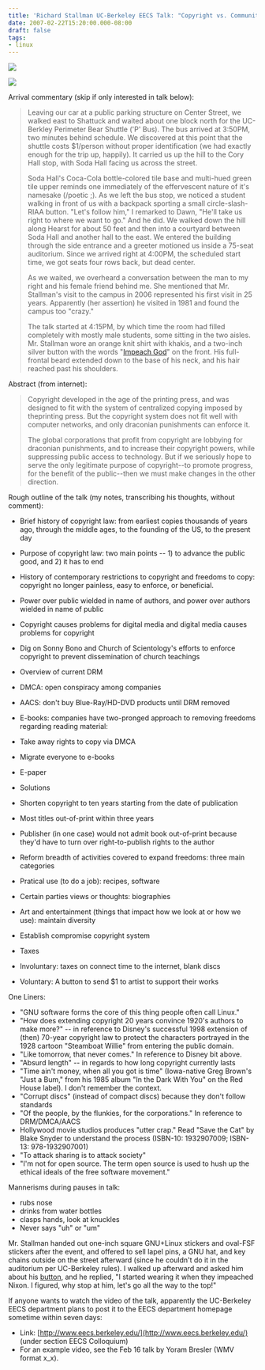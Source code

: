 ```yaml
---
title: 'Richard Stallman UC-Berkeley EECS Talk: "Copyright vs. Community in the Age of Computer Networks"'
date: 2007-02-22T15:20:00.000-08:00
draft: false
tags: 
- linux
---
```


[![](http://bp0.blogger.com/_xmqk7LpXiyY/Rd64J4Bl2HI/AAAAAAAAAC0/ez0TAeNPdbY/s320/stallman.jpg)](http://bp0.blogger.com/_xmqk7LpXiyY/Rd64J4Bl2HI/AAAAAAAAAC0/ez0TAeNPdbY/s1600-h/stallman.jpg)  
  
[![](http://bp2.blogger.com/_xmqk7LpXiyY/ReFUnoBl2KI/AAAAAAAAADY/ZpqxK2HVHqY/s320/richard-stallman-uc-berkeley-talk-2007-02-21.JPG)](http://bp2.blogger.com/_xmqk7LpXiyY/ReFUnoBl2KI/AAAAAAAAADY/ZpqxK2HVHqY/s1600-h/richard-stallman-uc-berkeley-talk-2007-02-21.JPG)  
  
Arrival commentary (skip if only interested in talk below):  

> Leaving our car at a public parking structure on Center Street, we walked east to Shattuck and waited about one block north for the UC-Berkley Perimeter Bear Shuttle ('P' Bus). The bus arrived at 3:50PM, two minutes behind schedule. We discovered at this point that the shuttle costs $1/person without proper identification (we had exactly enough for the trip up, happily). It carried us up the hill to the Cory Hall stop, with Soda Hall facing us across the street.  
>   
> Soda Hall's Coca-Cola bottle-colored tile base and multi-hued green tile upper reminds one immediately of the effervescent nature of it's namesake (/poetic ;). As we left the bus stop, we noticed a student walking in front of us with a backpack sporting a small circle-slash-RIAA button. "Let's follow him," I remarked to Dawn, "He'll take us right to where we want to go." And he did. We walked down the hill along Hearst for about 50 feet and then into a courtyard between Soda Hall and another hall to the east. We entered the building through the side entrance and a greeter motioned us inside a 75-seat auditorium. Since we arrived right at 4:00PM, the scheduled start time, we got seats four rows back, but dead center.  
>   
> As we waited, we overheard a conversation between the man to my right and his female friend behind me. She mentioned that Mr. Stallman's visit to the campus in 2006 represented his first visit in 25 years. Apparently (her assertion) he visited in 1981 and found the campus too "crazy."  
>   
> The talk started at 4:15PM, by which time the room had filled completely with mostly male students, some sitting in the two aisles. Mr. Stallman wore an orange knit shirt with khakis, and a two-inch silver button with the words "[Impeach God](http://www.laisen.dk/Impeach_God.1221.0.html)" on the front. His full-frontal beard extended down to the base of his neck, and his hair reached past his shoulders.

Abstract (from internet):  

> Copyright developed in the age of the printing press, and was designed to fit with the system of centralized copying imposed by theprinting press. But the copyright system does not fit well with computer networks, and only draconian punishments can enforce it.  
>   
> The global corporations that profit from copyright are lobbying for draconian punishments, and to increase their copyright powers, while suppressing public access to technology. But if we seriously hope to serve the only legitimate purpose of copyright--to promote progress, for the benefit of the public--then we must make changes in the other direction.

Rough outline of the talk (my notes, transcribing his thoughts, without comment):  

*   Brief history of copyright law: from earliest copies thousands of years ago, through the middle ages, to the founding of the US, to the present day
*   Purpose of copyright law: two main points -- 1) to advance the public good, and 2) it has to end
*   History of contemporary restrictions to copyright and freedoms to copy: copyright no longer painless, easy to enforce, or beneficial.

*   Power over public wielded in name of authors, and power over authors wielded in name of public
*   Copyright causes problems for digital media and digital media causes problems for copyright
*   Dig on Sonny Bono and Church of Scientology's efforts to enforce copyright to prevent dissemination of church teachings

*   Overview of current DRM

*   DMCA: open conspiracy among companies
*   AACS: don't buy Blue-Ray/HD-DVD products until DRM removed
*   E-books: companies have two-pronged approach to removing freedoms regarding reading material:

*   Take away rights to copy via DMCA
*   Migrate everyone to e-books

*   E-paper

*   Solutions

*   Shorten copyright to ten years starting from the date of publication

*   Most titles out-of-print within three years
*   Publisher (in one case) would not admit book out-of-print because they'd have to turn over right-to-publish rights to the author

*   Reform breadth of activities covered to expand freedoms: three main categories

*   Pratical use (to do a job): recipes, software
*   Certain parties views or thoughts: biographies
*   Art and entertainment (things that impact how we look at or how we use): maintain diversity

*   Establish compromise copyright system
*   Taxes

*   Involuntary: taxes on connect time to the internet, blank discs

*   Voluntary: A button to send $1 to artist to support their works

One Liners:

*   "GNU software forms the core of this thing people often call Linux."
*   "How does extending copyright 20 years convince 1920's authors to make more?" -- in reference to Disney's successful 1998 extension of (then) 70-year copyright law to protect the characters portrayed in the 1928 cartoon "Steamboat Willie" from entering the public domain.
*   "Like tomorrow, that never comes." In reference to Disney bit above.
*   "Absurd length" -- in regards to how long copyright currently lasts
*   "Time ain't money, when all you got is time" (Iowa-native Greg Brown's "Just a Bum," from his 1985 album "In the Dark With You" on the Red House label). I don't remember the context.
*   "Corrupt discs" (instead of compact discs) because they don't follow standards
*   "Of the people, by the flunkies, for the corporations." In reference to DRM/DMCA/AACS
*   Hollywood movie studios produces "utter crap." Read "Save the Cat" by Blake Snyder to understand the process (ISBN-10: 1932907009; ISBN-13: 978-1932907001)
*   "To attack sharing is to attack society"
*   "I'm not for open source. The term open source is used to hush up the ethical ideals of the free software movement."

Mannerisms during pauses in talk:

*   rubs nose
*   drinks from water bottles
*   clasps hands, look at knuckles
*   Never says "uh" or "um"

Mr. Stallman handed out one-inch square GNU+Linux stickers and oval-FSF stickers after the event, and offered to sell lapel pins, a GNU hat, and key chains outside on the street afterward (since he couldn't do it in the auditorium per UC-Berkeley rules). I walked up afterward and asked him about his [button](http://www.laisen.dk/Impeach_God.1221.0.html), and he replied, "I started wearing it when they impeached Nixon. I figured, why stop at him, let's go all the way to the top!"  
  
If anyone wants to watch the video of the talk, apparently the UC-Berkeley EECS department plans to post it to the EECS department homepage sometime within seven days:  

*   Link: [http://www.eecs.berkeley.edu/](http://www.eecs.berkeley.edu/) (under section EECS Colloquium)
*   For an example video, see the Feb 16 talk by Yoram Bresler (WMV format x\_x).